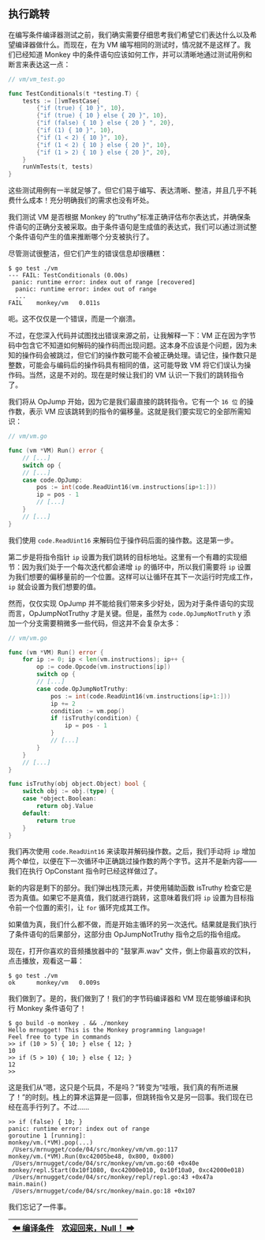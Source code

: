 ## 执行跳转

在编写条件编译器测试之前，我们确实需要仔细思考我们希望它们表达什么以及希望编译器做什么。而现在，在为 VM 编写相同的测试时，情况就不是这样了。我们已经知道 Monkey 中的条件语句应该如何工作，并可以清晰地通过测试用例和断言来表达这一点：

```Go
// vm/vm_test.go

func TestConditionals(t *testing.T) {
    tests := []vmTestCase{
        {"if (true) { 10 }", 10},
        {"if (true) { 10 } else { 20 }", 10},
        {"if (false) { 10 } else { 20 } ", 20},
        {"if (1) { 10 }", 10},
        {"if (1 < 2) { 10 }", 10},
        {"if (1 < 2) { 10 } else { 20 }", 10},
        {"if (1 > 2) { 10 } else { 20 }", 20},
    }
    runVmTests(t, tests)
}
```

这些测试用例有一半就足够了。但它们易于编写、表达清晰、整洁，并且几乎不耗费什么成本！充分明确我们的需求也没有坏处。

我们测试 VM 是否根据 Monkey 的“truthy”标准正确评估布尔表达式，并确保条件语句的正确分支被采取。由于条件语句是生成值的表达式，我们可以通过测试整个条件语句产生的值来推断哪个分支被执行了。

尽管测试很整洁，但它们产生的错误信息却很糟糕：

```
$ go test ./vm
--- FAIL: TestConditionals (0.00s)
 panic: runtime error: index out of range [recovered]
  panic: runtime error: index out of range
  ...
FAIL    monkey/vm   0.011s
```

呃。这不仅仅是一个错误，而是一个崩溃。

不过，在您深入代码并试图找出错误来源之前，让我解释一下：VM 正在因为字节码中包含它不知道如何解码的操作码而出现问题。这本身不应该是个问题，因为未知的操作码会被跳过，但它们的操作数可能不会被正确处理。请记住，操作数只是整数，可能会与编码后的操作码具有相同的值，这可能导致 VM 将它们误认为操作码。当然，这是不对的。现在是时候让我们的 VM 认识一下我们的跳转指令了。

我们将从 OpJump 开始，因为它是我们最直接的跳转指令。它有一个 `16 位` 的操作数，表示 VM 应该跳转到的指令的偏移量。这就是我们要实现它的全部所需知识：

```Go
// vm/vm.go

func (vm *VM) Run() error {
    // [...]
    switch op {
    // [...]
    case code.OpJump:
        pos := int(code.ReadUint16(vm.instructions[ip+1:]))
        ip = pos - 1
        // [...]
    }
    // [...]
}
```

我们使用 `code.ReadUint16` 来解码位于操作码后面的操作数。这是第一步。

第二步是将指令指针 `ip` 设置为我们跳转的目标地址。这里有一个有趣的实现细节：因为我们处于一个每次迭代都会递增 `ip` 的循环中，所以我们需要将 `ip` 设置为我们想要的偏移量前的一个位置。这样可以让循环在其下一次运行时完成工作， `ip` 就会设置为我们想要的值。

然而，仅仅实现 OpJump 并不能给我们带来多少好处，因为对于条件语句的实现而言，OpJumpNotTruthy 才是关键。但是，虽然为 `code.OpJumpNotTruth` y 添加一个分支需要稍微多一些代码，但这并不会复杂太多：

```Go
// vm/vm.go

func (vm *VM) Run() error {
    for ip := 0; ip < len(vm.instructions); ip++ {
        op := code.Opcode(vm.instructions[ip])
        switch op {
        // [...]
        case code.OpJumpNotTruthy:
            pos := int(code.ReadUint16(vm.instructions[ip+1:]))
            ip += 2
            condition := vm.pop()
            if !isTruthy(condition) {
                ip = pos - 1
            }
            // [...]
        }
    }
    // [...]
}

func isTruthy(obj object.Object) bool {
    switch obj := obj.(type) {
    case *object.Boolean:
        return obj.Value
    default:
        return true
    }
}
```

我们再次使用 `code.ReadUint16` 来读取并解码操作数。之后，我们手动将 `ip` 增加两个单位，以便在下一次循环中正确跳过操作数的两个字节。这并不是新内容——我们在执行 OpConstant 指令时已经这样做过了。

新的内容是剩下的部分。我们弹出栈顶元素，并使用辅助函数 isTruthy 检查它是否为真值。如果它不是真值，我们就进行跳转，这意味着我们将 `ip` 设置为目标指令前一个位置的索引，让 `for` 循环完成其工作。

如果值为真，我们什么都不做，而是开始主循环的另一次迭代。结果就是我们执行了条件语句的后果部分，这部分由 OpJumpNotTruthy 指令之后的指令组成。

现在，打开你喜欢的音频播放器中的 "鼓掌声.wav" 文件，倒上你最喜欢的饮料，点击播放，观看这一幕：

```
$ go test ./vm
ok      monkey/vm   0.009s
```

我们做到了。是的，我们做到了！我们的字节码编译器和 VM 现在能够编译和执行 Monkey 条件语句了！

```
$ go build -o monkey . && ./monkey
Hello mrnugget! This is the Monkey programming language!
Feel free to type in commands
>> if (10 > 5) { 10; } else { 12; }
10
>> if (5 > 10) { 10; } else { 12; }
12
>>
```

这是我们从“嗯，这只是个玩具，不是吗？”转变为“哇哦，我们真的有所进展了！”的时刻。栈上的算术运算是一回事，但跳转指令又是另一回事。我们现在已经在高手行列了。不过……

```
>> if (false) { 10; }
panic: runtime error: index out of range
goroutine 1 [running]:
monkey/vm.(*VM).pop(...)
 /Users/mrnugget/code/04/src/monkey/vm/vm.go:117
monkey/vm.(*VM).Run(0xc42005be48, 0x800, 0x800)
 /Users/mrnugget/code/04/src/monkey/vm/vm.go:60 +0x40e
monkey/repl.Start(0x10f1080, 0xc42000e010, 0x10f10a0, 0xc42000e018)
 /Users/mrnugget/code/04/src/monkey/repl/repl.go:43 +0x47a
main.main()
 /Users/mrnugget/code/04/src/monkey/main.go:18 +0x107
```

我们忘记了一件事。

|[⬅ 编译条件](./27编译条件.md)|[欢迎回来，Null！ ➡](./29Null.md)|
| --- | --- |
